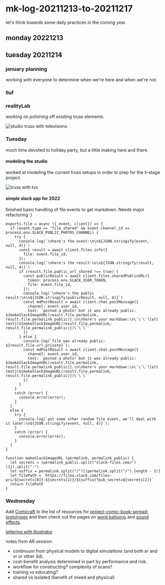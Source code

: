 # mk-log-20211213-to-20211217

let's think towards some daily practices in the coming year.

## monday 20221213

## tuesday 20211214
### january planning

working with everyone to determine when we're here and when we're not.

### lluf

### realityLab
working on polishing off existing truss elements.

![studio truss with televisions](https://files.slack.com/files-pri/T0HTW3H0V-F02R2BY741F/truss-net-20211214-01.jpg?pub_secret=ca1d73d117)



### Tuesday

much time devoted to holiday party, but a little making here and there.

#### modeling the studio

worked at modeling the current truss setups in order to prep for the ll-stage project.

![truss with tvs](https://files.slack.com/files-pri/T0HTW3H0V-F02RG6L51T2/truss-sample.jpg?pub_secret=f40104fa95)

#### simple slack app for 2022

finished basic handling of file events to get markdown. Needs major refactoring :)

```
exports.file = async ({ event, client}) => {
  if (event.type == "file_shared" && event.channel_id == process.env.SLACK_PUBLIC_PHOTOS_CHANNEL) {
    try {
      console.log(`\nhere's the event:\n\n${JSON.stringify(event, null, 4)}`)
      const result = await client.files.info({
        file: event.file_id,
      });
      console.log(`\nhere's the result:\n\n${JSON.stringify(result, null, 4)}`)
      if (result.file.public_url_shared !== true) {
        const publicResult = await client.files.sharedPublicURL({
          token: process.env.SLACK_USER_TOKEN,
          file: event.file_id,
        });
        console.log(`\nhere's the public result:\n\n${JSON.stringify(publicResult, null, 4)}`)  
        const mdPostResult = await client.chat.postMessage({
          channel: event.user_id,
          text: `posted a photo! but it was already public: ${makeSlackImageURL(result.file.permalink, result.file.permalink_public)}.\n\nhere's your markdown:\n\`\`\`![alt text](${makeSlackImageURL(result.file.permalink, result.file.permalink_public)})\`\`\``
        })
      } else {
        console.log(`file was already public: ${result.file.url_private}`);
        const mdPostResult = await client.chat.postMessage({
          channel: event.user_id,
          text: `posted a photo! but it was already public: ${makeSlackImageURL(result.file.permalink, result.file.permalink_public)}.\n\nhere's your markdown:\n\`\`\`![alt text](${makeSlackImageURL(result.file.permalink, result.file.permalink_public)})\`\`\``
        })
      }
    }
    catch (error) {
      console.error(error);
    }
  }
  else {
    try {
      console.log(`got some other random file event, we'll deal with it later:\n${JSON.stringify(event, null, 4)}`);
    }
    catch (error) {
      console.error(error);
    }
  }
}

function makeSlackImageURL (permalink, permalink_public) {
  let secrets = (permalink_public.split("slack-files.com/")[1]).split("-")
  let suffix = permalink.split("/")[(permalink.split("/").length - 1)]
  let filePath = `https://files.slack.com/files-pri/${secrets[0]}-${secrets[1]}/${suffix}?pub_secret=${secrets[2]}`
  return filePath
}

```


### Wednesday

Add [Comicraft](https://www.comicbookfonts.com/default.asp) to the list of resources for [project-comic-book-spread-prototypes](/d-zzPmGYQrCrZkZiQec_Lw) and then check out the pages on [word balloons](https://www.comicbookfonts.com/Word-Balloon-Fonts-s/1814.htm) and [sound effects](https://www.comicbookfonts.com/Sound-Effect-SFX-Fonts-s/1514.htm).

[lettering with illustrator](https://www.youtube.com/watch?v=Rw9kaU73atM&t=1s)


notes from AR session:
* continuum from physical models to digital simulations (and both ar and vr or other 3d).
* cost-benefit analysis determined in part by performance and risk.
* workflow for constructing? complexity of scans?
* training vs educating?
* shared vs isolated (benefit of mixed and physical)



